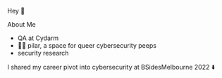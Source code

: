 Hey 👋

About Me

- QA at Cydarm
- 🏳️‍🌈 pilar, a space for queer cybersecurity peeps
- security research

I shared my career pivot into cybersecurity at BSidesMelbourne 2022 ⬇️



